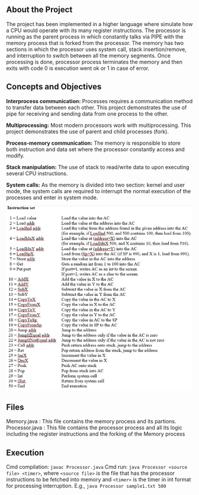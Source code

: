 ## About the Project
The project has been implemented in a higher language where simulate how a CPU would operate with its many register instructions. The processor is running as the parent process in which constantly talks via PIPE with the memory process that is forked from the processor. The memory has two sections in which the processor uses system call, stack insertion/remove, and interruption to switch between all the memory segments. Once processing is done, processor process terminates the memory and then exits with code 0 is execution went ok or 1 in case of error.

## Concepts and Objectives

**Interprocess communication:** Processes requires a communication method to transfer data between each other. This project demonstrates the use of pipe for receiving and sending data from one process to the other.

**Multiprocessing:** Most modern processors work with multiprocessing. This project demonstrates the use of parent and child processes (fork).

**Process-memory communication:** The memory is responsible to store both instruction and data set where the processor constantly access and modify.

**Stack manipulation:** The use of stack to read/write data to upon executing several CPU instructions.

**System calls:** As the memory is divided into two section: kernel and user mode, the system calls are required to interrupt the normal execution of the processes and enter in system mode.

![alt text](https://github.com/arielwsc/OSProjects/blob/master/Proc_Instr_Set.JPG?raw=true)

## Files
Memory.java : This file contains the memory process and its partions.
Processor.java : This file contains the processor process and all its logic including the register
instructions and the forking of the Memory process

## Execution
Cmd compilation: `javac Processor.java`
Cmd run: `java Processor <source file> <timer>`, where `<source file>` is the file that has the processor
instructions to be fetched into memory and `<timer>` is the timer in int format for processing interruption.
E.g., `java Processor sample1.txt 500`
